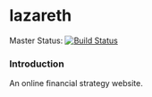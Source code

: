 # lazareth

Master Status: [![Build Status](https://api.travis-ci.org/kevinleeone/lazareth.png?branch=master)](https://travis-ci.org/kevinleeone/lazareth)

### Introduction

An online financial strategy website.
